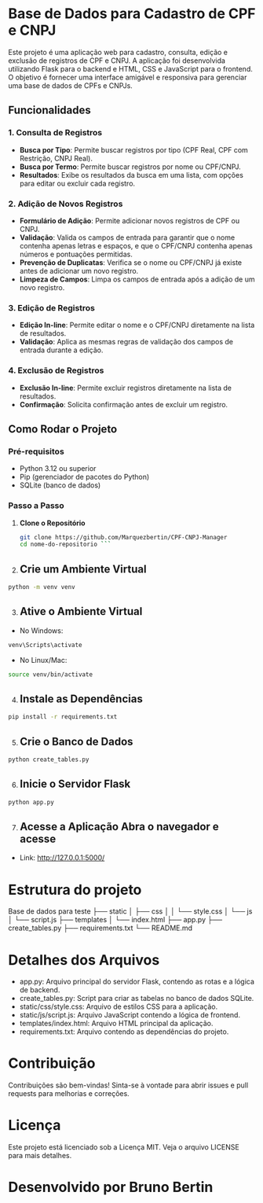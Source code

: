 # Base de Dados para Cadastro de CPF e CNPJ

Este projeto é uma aplicação web para cadastro, consulta, edição e exclusão de registros de CPF e CNPJ. A aplicação foi desenvolvida utilizando Flask para o backend e HTML, CSS e JavaScript para o frontend. O objetivo é fornecer uma interface amigável e responsiva para gerenciar uma base de dados de CPFs e CNPJs.

## Funcionalidades

### 1. Consulta de Registros
- **Busca por Tipo**: Permite buscar registros por tipo (CPF Real, CPF com Restrição, CNPJ Real).
- **Busca por Termo**: Permite buscar registros por nome ou CPF/CNPJ.
- **Resultados**: Exibe os resultados da busca em uma lista, com opções para editar ou excluir cada registro.

### 2. Adição de Novos Registros
- **Formulário de Adição**: Permite adicionar novos registros de CPF ou CNPJ.
- **Validação**: Valida os campos de entrada para garantir que o nome contenha apenas letras e espaços, e que o CPF/CNPJ contenha apenas números e pontuações permitidas.
- **Prevenção de Duplicatas**: Verifica se o nome ou CPF/CNPJ já existe antes de adicionar um novo registro.
- **Limpeza de Campos**: Limpa os campos de entrada após a adição de um novo registro.

### 3. Edição de Registros
- **Edição In-line**: Permite editar o nome e o CPF/CNPJ diretamente na lista de resultados.
- **Validação**: Aplica as mesmas regras de validação dos campos de entrada durante a edição.

### 4. Exclusão de Registros
- **Exclusão In-line**: Permite excluir registros diretamente na lista de resultados.
- **Confirmação**: Solicita confirmação antes de excluir um registro.

## Como Rodar o Projeto

### Pré-requisitos
- Python 3.12 ou superior
- Pip (gerenciador de pacotes do Python)
- SQLite (banco de dados)

### Passo a Passo

1. **Clone o Repositório**
   ```sh
   git clone https://github.com/Marquezbertin/CPF-CNPJ-Manager
   cd nome-do-repositorio ```
   
2. ## Crie um Ambiente Virtual
```sh
python -m venv venv
```  

3. ## Ative o Ambiente Virtual
* No Windows:
```sh
venv\Scripts\activate
```  
* No Linux/Mac:
```sh
source venv/bin/activate
```  
4. ## Instale as Dependências
```sh
pip install -r requirements.txt
```
5. ## Crie o Banco de Dados  
```sh
python create_tables.py
```
6. ## Inicie o Servidor Flask
```sh
python app.py
```
7. ## Acesse a Aplicação Abra o navegador e acesse
* Link: http://127.0.0.1:5000/

# Estrutura do projeto 

Base de dados para teste
├── static
│   ├── css
│   │   └── style.css
│   └── js
│       └── script.js
├── templates
│   └── index.html
├── app.py
├── create_tables.py
├── requirements.txt
└── README.md
# Detalhes dos Arquivos
* app.py: Arquivo principal do servidor Flask, contendo as rotas e a lógica de backend.
* create_tables.py: Script para criar as tabelas no banco de dados SQLite.
* static/css/style.css: Arquivo de estilos CSS para a aplicação.
* static/js/script.js: Arquivo JavaScript contendo a lógica de frontend.
* templates/index.html: Arquivo HTML principal da aplicação.
* requirements.txt: Arquivo contendo as dependências do projeto.

# Contribuição 
Contribuições são bem-vindas! Sinta-se à vontade para abrir issues e pull requests para melhorias e correções.

# Licença
Este projeto está licenciado sob a Licença MIT. Veja o arquivo LICENSE para mais detalhes.

# Desenvolvido por Bruno Bertin







